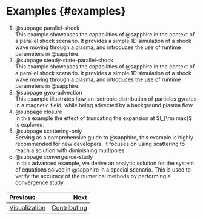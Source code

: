 # Examples {#examples}

 1. @subpage parallel-shock  
    This example showcases the capabilities of @sapphire in the context of a
    parallel shock scenario. It provides a simple 1D simulation of a shock wave
    moving through a plasma, and introduces the use of runtime parameters in
    @sapphire.
 2. @subpage steady-state-parallel-shock  
    This example showcases the capabilities of @sapphire in the context of a
    parallel shock scenario. It provides a simple 1D simulation of a shock wave
    moving through a plasma, and introduces the use of runtime parameters in
    @sapphire.
 3. @subpage gyro-advection  
    This example illustrates how an isotropic distribution of particles gyrates
    in a magnetic field, while being advected by a background plasma flow.
 4. @subpage closure  
    In this example the effect of truncating the expansion at $l_{\rm max}$ is explored.
 5. @subpage scattering-only  
    Serving as a comprehensive guide to @sapphire, this example is highly
    recommended for new developers. It focuses on using scattering to reach a
    solution with diminishing multipoles.
 6. @subpage convergence-study  
    In this advanced example, we derive an analytic solution for the system of
    equations solved in @sapphire in a special scenario. This is used to verify
    the accuracy of the numerical methods by performing a convergence study.

<div class="section_buttons">

| Previous                        |                          Next |
|:--------------------------------|------------------------------:|
| [Visualization](#visualization) | [Contributing](#contributing) |

</div>
